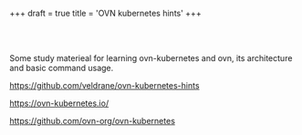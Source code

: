 +++
draft = true
title = 'OVN kubernetes hints'
+++

<br><br>

Some study materieal for learning ovn-kubernetes and ovn, its architecture and basic command usage.

https://github.com/veldrane/ovn-kubernetes-hints

https://ovn-kubernetes.io/

https://github.com/ovn-org/ovn-kubernetes
